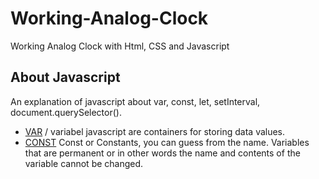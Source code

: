 # Working-Analog-Clock

Working Analog Clock with Html, CSS and Javascript

## About Javascript

An explanation of javascript about var, const, let, setInterval, document.querySelector().

- 	[VAR](https://www.w3schools.com/js/js_variables.asp) / variabel javascript are containers for storing data values.
-	[CONST](https://medium.com/coderupa/es6-var-let-const-apa-bedanya-1cd4daaee9f0) Const or Constants, you can guess from the name. Variables that are permanent or in other words the name and contents of the variable cannot be changed.